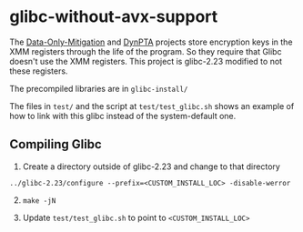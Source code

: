# glibc-without-avx-support

The [Data-Only-Mitigation](https://github.com/taptipalit/data-only-attack-mitigation) and [DynPTA](https://github.com/taptipalit/dynpta) projects store encryption keys in the XMM registers through the life of the program. So they require that Glibc doesn't use the XMM registers. This project is glibc-2.23 modified to not these registers. 

The precompiled libraries are in `glibc-install/`

The files in `test/` and the script at `test/test_glibc.sh` shows an example of how to link with this glibc instead of the system-default one. 


## Compiling Glibc 

1. Create a directory outside of glibc-2.23 and change to that directory

`../glibc-2.23/configure --prefix=<CUSTOM_INSTALL_LOC> -disable-werror`

2. `make -jN`

3. Update `test/test_glibc.sh` to point to `<CUSTOM_INSTALL_LOC>`
